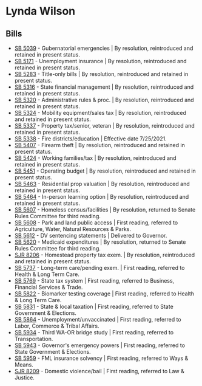 # Lynda Wilson
## Bills
* [SB 5039](/bill/2021-22/sb/5039/) - Gubernatorial emergencies | By resolution, reintroduced and retained in present status.
* [SB 5171](/bill/2021-22/sb/5171/) - Unemployment insurance | By resolution, reintroduced and retained in present status.
* [SB 5283](/bill/2021-22/sb/5283/) - Title-only bills | By resolution, reintroduced and retained in present status.
* [SB 5316](/bill/2021-22/sb/5316/) - State financial management | By resolution, reintroduced and retained in present status.
* [SB 5320](/bill/2021-22/sb/5320/) - Administrative rules & proc. | By resolution, reintroduced and retained in present status.
* [SB 5324](/bill/2021-22/sb/5324/) - Mobility equipment/sales tax | By resolution, reintroduced and retained in present status.
* [SB 5337](/bill/2021-22/sb/5337/) - Property tax/senior, veteran | By resolution, reintroduced and retained in present status.
* [SB 5338](/bill/2021-22/sb/5338/) - Fire districts/education | Effective date 7/25/2021.
* [SB 5407](/bill/2021-22/sb/5407/) - Firearm theft | By resolution, reintroduced and retained in present status.
* [SB 5424](/bill/2021-22/sb/5424/) - Working families/tax | By resolution, reintroduced and retained in present status.
* [SB 5451](/bill/2021-22/sb/5451/) - Operating budget | By resolution, reintroduced and retained in present status.
* [SB 5463](/bill/2021-22/sb/5463/) - Residential prop valuation | By resolution, reintroduced and retained in present status.
* [SB 5464](/bill/2021-22/sb/5464/) - In-person learning option | By resolution, reintroduced and retained in present status.
* [SB 5607](/bill/2021-22/sb/5607/) - Homeless census/facilities | By resolution, returned to Senate Rules Committee for third reading.
* [SB 5608](/bill/2021-22/sb/5608/) - Park and land public access | First reading, referred to Agriculture, Water, Natural Resources & Parks.
* [SB 5612](/bill/2021-22/sb/5612/) - DV sentencing statements | Delivered to Governor.
* [SB 5620](/bill/2021-22/sb/5620/) - Medicaid expenditures | By resolution, returned to Senate Rules Committee for third reading.
* [SJR 8206](/bill/2021-22/sjr/8206/) - Homestead property tax exem. | By resolution, reintroduced and retained in present status.
* [SB 5737](/bill/2021-22/sb/5737/) - Long-term care/pending exem. | First reading, referred to Health & Long Term Care.
* [SB 5769](/bill/2021-22/sb/5769/) - State tax system | First reading, referred to Business, Financial Services & Trade.
* [SB 5822](/bill/2021-22/sb/5822/) - Biomarker testing coverage | First reading, referred to Health & Long Term Care.
* [SB 5831](/bill/2021-22/sb/5831/) - State & local taxation | First reading, referred to State Government & Elections.
* [SB 5864](/bill/2021-22/sb/5864/) - Unemployment/unvaccinated | First reading, referred to Labor, Commerce & Tribal Affairs.
* [SB 5934](/bill/2021-22/sb/5934/) - Third WA-OR bridge study | First reading, referred to Transportation.
* [SB 5943](/bill/2021-22/sb/5943/) - Governor's emergency powers | First reading, referred to State Government & Elections.
* [SB 5959](/bill/2021-22/sb/5959/) - FML insurance solvency | First reading, referred to Ways & Means.
* [SJR 8209](/bill/2021-22/sjr/8209/) - Domestic violence/bail | First reading, referred to Law & Justice.
